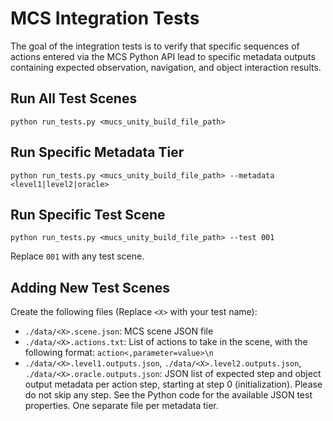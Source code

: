 # MCS Integration Tests

The goal of the integration tests is to verify that specific sequences of actions entered via the MCS Python API lead to specific metadata outputs containing expected observation, navigation, and object interaction results.

## Run All Test Scenes

```
python run_tests.py <mucs_unity_build_file_path>
```

## Run Specific Metadata Tier

```
python run_tests.py <mucs_unity_build_file_path> --metadata <level1|level2|oracle>
```

## Run Specific Test Scene

```
python run_tests.py <mucs_unity_build_file_path> --test 001
```

Replace `001` with any test scene.

## Adding New Test Scenes

Create the following files (Replace `<X>` with your test name):

- `./data/<X>.scene.json`: MCS scene JSON file
- `./data/<X>.actions.txt`: List of actions to take in the scene, with the following format: `action<,parameter=value>\n`
- `./data/<X>.level1.outputs.json`, `./data/<X>.level2.outputs.json`, `./data/<X>.oracle.outputs.json`: JSON list of expected step and object output metadata per action step, starting at step 0 (initialization). Please do not skip any step. See the Python code for the available JSON test properties. One separate file per metadata tier.
